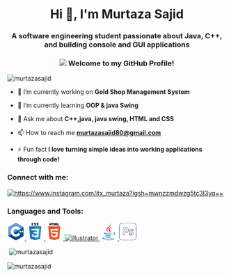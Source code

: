 <h1 align="center">Hi 👋, I'm Murtaza Sajid</h1>
<h3 align="center">A software engineering student passionate about Java, C++, and building console and GUI applications</h3>
<h3 align="center">
  <img src="https://media.giphy.com/media/hvRJCLFzcasrR4ia7z/giphy.gif" width="35" />
  Welcome to my GitHub Profile!
</h3>

<p align="left"> <img src="https://komarev.com/ghpvc/?username=murtazasajid&label=Profile%20views&color=0e75b6&style=flat" alt="murtazasajid" /> </p>

- 🔭 I’m currently working on **Gold Shop Management System**

- 🌱 I’m currently learning **OOP & java Swing**

- 💬 Ask me about **C++,java, java swing, HTML and CSS**

- 📫 How to reach me **murtazasajid80@gmail.com**

- ⚡ Fun fact **I love turning simple ideas into working applications through code!**

<h3 align="left">Connect with me:</h3>
<p align="left">
<a href="https://instagram.com/https://www.instagram.com/itx_murtaza?igsh=mwnzzmdwzg5tc3l3yq==" target="blank"><img align="center" src="https://raw.githubusercontent.com/rahuldkjain/github-profile-readme-generator/master/src/images/icons/Social/instagram.svg" alt="https://www.instagram.com/itx_murtaza?igsh=mwnzzmdwzg5tc3l3yq==" height="30" width="40" /></a>
</p>

<h3 align="left">Languages and Tools:</h3>
<p align="left"> <a href="https://www.w3schools.com/cpp/" target="_blank" rel="noreferrer"> <img src="https://raw.githubusercontent.com/devicons/devicon/master/icons/cplusplus/cplusplus-original.svg" alt="cplusplus" width="40" height="40"/> </a> <a href="https://www.w3schools.com/css/" target="_blank" rel="noreferrer"> <img src="https://raw.githubusercontent.com/devicons/devicon/master/icons/css3/css3-original-wordmark.svg" alt="css3" width="40" height="40"/> </a> <a href="https://www.w3.org/html/" target="_blank" rel="noreferrer"> <img src="https://raw.githubusercontent.com/devicons/devicon/master/icons/html5/html5-original-wordmark.svg" alt="html5" width="40" height="40"/> </a> <a href="https://www.adobe.com/in/products/illustrator.html" target="_blank" rel="noreferrer"> <img src="https://www.vectorlogo.zone/logos/adobe_illustrator/adobe_illustrator-icon.svg" alt="illustrator" width="40" height="40"/> </a> <a href="https://www.java.com" target="_blank" rel="noreferrer"> <img src="https://raw.githubusercontent.com/devicons/devicon/master/icons/java/java-original.svg" alt="java" width="40" height="40"/> </a> <a href="https://www.photoshop.com/en" target="_blank" rel="noreferrer"> <img src="https://raw.githubusercontent.com/devicons/devicon/master/icons/photoshop/photoshop-line.svg" alt="photoshop" width="40" height="40"/> </a> </p>

<p>&nbsp;<img align="center" src="https://github-readme-stats.vercel.app/api?username=murtazasajid&show_icons=true&locale=en" alt="murtazasajid" /></p>

<p><img align="center" src="https://github-readme-streak-stats.herokuapp.com/?user=murtazasajid&" alt="murtazasajid" /></p>
